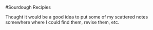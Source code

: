 #Sourdough Recipies

Thought it would be a good idea to put some of my scattered notes somewhere where I could find them, revise them, etc.